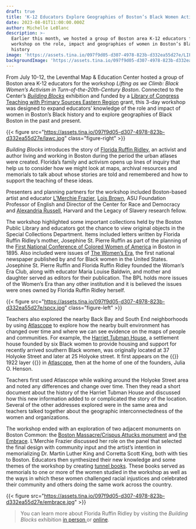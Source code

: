 ```yaml
---
draft: true
title: 'K-12 Educators Explore Geographies of Boston’s Black Women Activists  '
date: 2023-08-01T11:00:00.000Z
author: Michelle LeBlanc
description: >-
  Earlier this month, we hosted a group of Boston area K-12 educators for a
  workshop on the role, impact and geographies of women in Boston’s Black
  history
image: 'https://assets.tina.io/097f9d05-d307-4978-823b-d332ea55d27e/LIFTINGcover.jpg'
backgroundImage: 'https://assets.tina.io/097f9d05-d307-4978-823b-d332ea55d27e/LIFTINGcover.jpg'
---
```


From July 10-12, the Leventhal Map & Education Center hosted a group of Boston area K-12 educators for the workshop *Lifting as we Climb: Black Women’s Activism in Turn-of-the-20th-Century Boston*. Connected to the Center’s *[Building Blocks](https://www.leventhalmap.org/digital-exhibitions/building-blocks/)* exhibition and funded by a [Library of Congress Teaching with Primary Sources Eastern Region](https://www.waynesburg.edu/community/tps-eastern-region#:~:text=The%20TPS%20Eastern%20Region%20provides,professional%20learning%20for%20grant%20participants.) grant, this 3-day workshop was designed to expand educators’ knowledge of the role and impact of women in Boston’s Black history and to explore geographies of Black Boston in the past and present.  

{{< figure src="https://assets.tina.io/097f9d05-d307-4978-823b-d332ea55d27e/lawc.jpg" class="figure-right" >}}

*Building Blocks* introduces the story of [Florida Ruffin Ridley](https://www.leventhalmap.org/digital-exhibitions/building-blocks/people/), an activist and author living and working in Boston during the period the urban atlases were created. Florida’s family and activism opens up lines of inquiry that help us to consider how we might look at maps, archival resources and memorials to talk about whose stories are told and remembered and how to support the teaching of these ideas. 

Presenters and planning partners for the workshop included Boston-based artist and educator [L’Merchie Frazier](https://www.boston.gov/government/cabinets/equity-and-inclusion-cabinet/lmerchie-frazier), [Lois Brown](https://search.asu.edu/profile/3341769), ASU Foundation Professor of English and Director of the Center for Race and Democracy and [Alexandria Russell](https://www.dralexandriarussell.com/), Harvard and the Legacy of Slavery research fellow. 

The workshop highlighted some important collections held by the Boston Public Library and educators got the chance to view original objects in the Special Collections Department. Items included letters written by Florida Ruffin Ridley’s mother, Josephine St. Pierre Ruffin as part of the planning of the [First National Conference of Colored Women of America](https://www.nps.gov/articles/1895-convention.htm#:~:text=The%20First%20National%20Conference%20of%20Colored%20Women%20of%20America%20began,the%20inaugural%20address%20to%20attendees.) in Boston in 1895. Also included were issues of [The Women’s Era](https://www.digitalcommonwealth.org/search/commonwealth:br86dm89q), the first national newspaper published by and for Black women in the United States. Josephine St. Pierre Ruffin and Florida Ruffin Ridley founded the Woman’s Era Club, along with educator Maria Louise Baldwin, and mother and daughter served as editors for their publication. The BPL holds more issues of the Women’s Era than any other institution and it is believed the issues were ones owned by Florida Ruffin Ridley herself. 

{{< figure src="https://assets.tina.io/097f9d05-d307-4978-823b-d332ea55d27e/spcx.jpg" class="figure-left" >}}

Teachers also explored the nearby Back Bay and South End neighborhoods by using [Atlascope](https://www.atlascope.org/) to explore how the nearby built environment has changed over time and where we can see evidence on the maps of people and communities. For example, the [Harriet Tubman House](https://www.uses.org/harriet-tubman-house-got-name/), a settlement house founded by six Black women to provide housing and support for recently arrived southern Black women, was originally located at 37 Holyoke Street and later at 25 Holyoke street. It first appears on the {{<popup img-src="https://iiif.digitalcommonwealth.org/iiif/2/commonwealth:9g54z6789/5373,2403,844,634/2000,/0/default.jpg" target="blank">}} 1922 layer {{</popup>}} in [Atlascope](https://atlascope.org/#/view:share$mode:glass$center:-71.07805,42.34505$zoom:19.41$base:maptiler-streets$overlay:ark:/76611/al7s27nhd), then at the home of one of the founders, Julia O. Henson. 

Teachers first used Atlascope while walking around the Holyoke Street area and noted any differences and change over time. Then they read a short document about the history of the Harriet Tubman House and discussed how this new information added to or complicated the story of the location. Several of the other addresses explored were in the same area and teachers talked together about the geographic interconnectedness of the women and organizations. 

The workshop ended with an exploration of two adjacent monuments on Boston Common: the [Boston Massacre/Crispus Attucks monument](http://www.crispusattucksmuseum.org/boston-massacre-crispus-attucks-monument/) and [the Embrace](https://www.embraceboston.org/memorial). L’Merchie Frazier discussed her role on the panel that selected the final design with community input and the artist’s intention in memorializing Dr. Martin Luther King and Corretta Scott King, both with ties to Boston. Educators then synthesized their new knowledge and some themes of the workshop by creating [tunnel books](https://wonderopolis.org/wonder/what-is-a-tunnel-book). These books served as memorials to one or more of the women studied in the workshop as well as the ways in which these women challenged racial injustices and celebrated  their community and others doing the same work across the country. 

{{< figure src="https://assets.tina.io/097f9d05-d307-4978-823b-d332ea55d27e/embrace.jpg" >}}

> You can learn more about Florida Ruffin Ridley by visiting the *Building Blocks* exhibition [in person ](https://www.leventhalmap.org/exhibitions/visit/)or [online](https://www.leventhalmap.org/digital-exhibitions/building-blocks/).  
